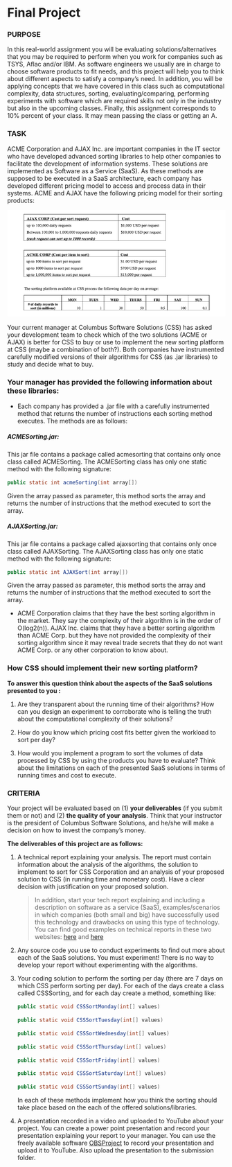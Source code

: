 # Final Project

### PURPOSE

In this real-world assignment you will be evaluating solutions/alternatives that you may be required to perform when you work for companies such as TSYS, Aflac and/or IBM. As software engineers we usually are in charge to choose software products to fit needs, and this project will help you to think about different aspects to satisfy a company’s need. In addition, you will be applying concepts that we have covered in this class such as computational complexity, data structures, sorting, evaluating/comparing, performing experiments with software which are required skills not only in the industry but also in the upcoming classes. Finally, this assignment corresponds to 10% percent of your class. It may mean passing the class or getting an A.

### TASK

ACME Corporation and AJAX Inc. are important companies in the IT sector who have developed advanced sorting libraries to help other companies to facilitate the development of information systems. These solutions are implemented as Software as a Service (SaaS). As these methods are supposed to be executed in a SaaS architecture, each company has developed different pricing model to access and process data in their systems. ACME and AJAX have the following pricing model for their sorting products:

![Chart](chart.png)

Your current manager at Columbus Software Solutions (CSS) has asked your development team to check which of the two solutions (ACME or AJAX) is better for CSS to buy or use to implement the new sorting platform at CSS (maybe a combination of both?). Both companies have instrumented carefully modified versions of their algorithms for CSS (as .jar libraries) to study and decide what to buy.

### Your manager has provided the following information about these libraries:

-  Each company has provided a .jar file with a carefully instrumented method that returns the number of instructions each sorting method executes. The methods are as follows:
    
##### ACMESorting.jar: 
This jar file contains a package called acmesorting that contains only once class called ACMESorting. The ACMESorting class has only one static method with the following signature:
    
```Java
public static int acmeSorting(int array[]) 
```

Given the array passed as parameter, this method sorts the array and returns the number of instructions that the method executed to sort the array.
    
##### AJAXSorting.jar: 
This jar file contains a package called ajaxsorting that contains only once class called AJAXSorting. The AJAXSorting class has only one static method with the following signature: 
    
```java
public static int AJAXSort(int array[]) 
``` 

Given the array passed as parameter, this method sorts the array and returns the number of instructions that the method executed to sort the array.


-  ACME Corporation claims that they have the best sorting algorithm in the market. They say the complexity of their algorithm is in the order of O(log2(n)). AJAX Inc. claims that they have a better sorting algorithm than ACME Corp. but they have not provided the complexity of their sorting algorithm since it may reveal trade secrets that they do not want ACME Corp. or any other corporation to know about.

### How CSS should implement their new sorting platform? 

**To answer this question think about the aspects of the SaaS solutions presented to you :**

1. Are they transparent about the running time of their algorithms? How can you design an experiment to corroborate who is telling the truth about the computational complexity of their solutions?

1. How do you know which pricing cost fits better given the workload to sort per day?

1. How would you implement a program to sort the volumes of data processed by CSS by using the products you have to evaluate? Think about the limitations on each of the presented SaaS solutions in terms of running times and cost to execute.


### CRITERIA

Your project will be evaluated based on (1) **your deliverables** (if you submit them or not) and (2) **the quality of your analysis**. Think that your instructor is the president of Columbus Software Solutions, and he/she will make a decision on how to invest the company’s money. 

**The deliverables of this project are as follows:**

1. A technical report explaining your analysis. The report must contain information about the analysis of the algorithms, the solution to implement to sort for CSS Corporation and an analysis of your proposed solution to CSS (in running time and monetary cost). Have a clear decision with justification on your proposed solution.

    > In addition, start your tech report explaining and including a description on software as a service (SaaS), examples/scenarios in which companies (both small and big) have successfully used this technology and drawbacks on using this type of technology.  You can find good examples on technical reports in these two websites: 
   >[here](https://www.cibse.org/membership/help-for-applicants/sample-reports-and-interview-guidance/technical-report-samples ) and
   >[here](https://www.nde-ed.org/GeneralResources/Report/TechReport.htm)

1. Any source code you use to conduct experiments to find out more about each of the SaaS solutions. You must experiment! There is no way to develop your report without experimenting with the algorithms. 

1. Your coding solution to perform the sorting per day (there are 7 days on which CSS perform sorting per day). For each of the days create a class called CSSSorting, and for each day create a method, something like:

    ```Java 
    public static void CSSSortMonday(int[] values)
    ``` 
    ```Java
   public static void CSSSortTuesday(int[] values) 
    ```   
    ```Java
   public static void CSSSortWednesday(int[] values)
    ```
    ```Java
   public static void CSSSortThursday(int[] values)
    ```
    ```Java
   public static void CSSSortFriday(int[] values)
    ```
    ```Java
   public static void CSSSortSaturday(int[] values)
    ```
    ```Java
   public static void CSSSortSunday(int[] values)
    ```

    In each of these methods implement how you think the sorting should take place based on the each of the offered solutions/libraries. 

1. A presentation recorded in a video and uploaded to YouTube about your project. You can create a power point presentation and record your presentation explaining your report to your manager. You can use the freely available software [OBSProject](https://obsproject.com/ ) to record your presentation and upload it to YouTube.  Also upload the presentation to the submission folder. 


